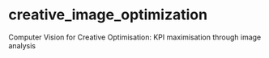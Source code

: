 # creative_image_optimization
Computer Vision for Creative Optimisation: KPI maximisation through image analysis
